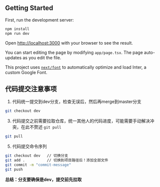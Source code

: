 ## Getting Started

First, run the development server:

```bash
npm install
npm run dev
```

Open [http://localhost:3000](http://localhost:3000) with your browser to see the result.

You can start editing the page by modifying `app/page.tsx`. The page auto-updates as you edit the file.

This project uses [`next/font`](https://nextjs.org/docs/basic-features/font-optimization) to automatically optimize and load Inter, a custom Google Font.

## 代码提交注意事项
1. 代码统一提交到dev分支，检查无误后，然后再merge到master分支  
```bash
git checkout dev
```
3. 代码提交之前需要拉取仓库，统一其他人的代码进度，可能需要手动解决冲突，在此不赘述 `git pull`
```bash
git pull
```
5. 代码提交命令序列
```bash
git checkout dev   // 切换分支
git add .          // 切换到项目路径后！添加全部文件
git commit -m "commit-message"   
git push
```
**总结：分支要确保是dev，提交前先拉取**


